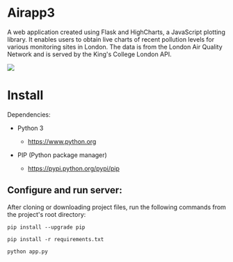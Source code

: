 Airapp3
=========

A web application created using Flask and HighCharts, a JavaScript plotting library. It enables users to obtain live charts of recent pollution levels for various monitoring sites in London. The data is from the London Air Quality Network and is served by the King's College London API.

![](https://lh3.googleusercontent.com/ny4-G7it1aIisYGiqyMmfPPssrOfZmKrm3Ct4cxzOhy2cOvQBDMTru5tr-WsbKecwF3Z17zuLizQHVKpkIq8-3uyMIV7URs8SeLpeUei4xLvSLFN5MNnZlkvSRAaC4J1GhxD5XiiUf41CyGKblr7Ts3bi8UvavZMHWI5rGlUaI3zyJI5tiqd5_bTr1mIDbARopTUJTqEccDlID9LPTnZxpWEhS-fkUuW2pzX9qQ61_CZuPiKkvA0I5s1Ir4HYfQ7sswoTr8n48lBoF1ogJt5JkPCp_s7GvMKqKeUUbDEu7AWc2VOMjShTm-KFp-wFQSGtWilug5aCEhfp5IECQOMzslpcurxNynuw0gWlS8tJZlK3iLSU1i3Yp3J1es8PLW6JIjfcln7xnnL2ZrvET6mImHrta3UXD263O9eBnGH3rp0BGBXnmstz4hQv3vmJn9CjENWN2GGiUjj4DIYeDyk3Dw1-WJiB3MY4ctPxB5LbjTvorV12vRkM0uqWvyp5iVJtAn0OuhQdcAXUUg1cYZMYSJtTQqJdWlhHt8-eXZTvmo2oIYDoH4QcSpkYPDuNnzmO_W6oBEBAs6FIiU6oSRvWdGqxNMG1kiXmWkGWUCZ4Zq1Aa1kNKmO49-FsYkO9KYQKrR40jp3Y_XvFysn4OLmDjtP9_8RVRieBDFSm_5u11e0=w1259-h925-no)

Install
=========

Dependencies:

 - Python 3

   - https://www.python.org

 - PIP (Python package manager)

   - https://pypi.python.org/pypi/pip


Configure and run server:
------------------------

After cloning or downloading project files, run the following commands from the project's root directory:

    pip install --upgrade pip

    pip install -r requirements.txt

    python app.py
